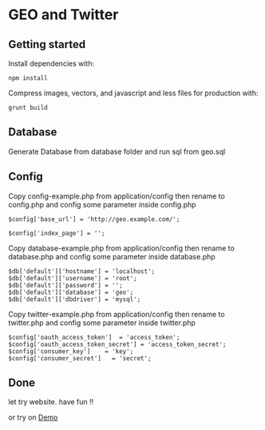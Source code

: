 # GEO and Twitter

## Getting started

Install dependencies with:

    npm install

Compress images, vectors, and javascript and less files for production with:

    grunt build

## Database

Generate Database from database folder and run sql from geo.sql


## Config

Copy config-example.php from application/config then rename to config.php and config some parameter inside config.php

    $config['base_url']	= 'http://geo.example.com/';

    $config['index_page'] = '';


Copy database-example.php from application/config then rename to database.php and config some parameter inside database.php

    $db['default']['hostname'] = 'localhost';
    $db['default']['username'] = 'root';
    $db['default']['password'] = '';
    $db['default']['database'] = 'geo';
    $db['default']['dbdriver'] = 'mysql';


Copy twitter-example.php from application/config then rename to twitter.php and config some parameter inside twitter.php

    $config['oauth_access_token']  = 'access_token';
    $config['oauth_access_token_secret'] = 'access_token_secret';
    $config['consumer_key']    = 'key';
    $config['consumer_secret']   = 'secret';


## Done

let try website. have fun !!

or try on [Demo](http://geo.weevirus.com/)